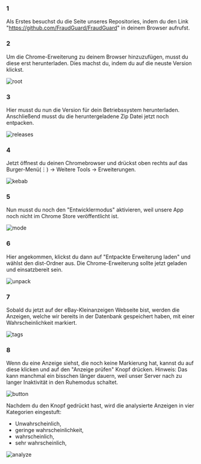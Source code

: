 ### **1**

Als Erstes besuchst du die Seite unseres Repositories, indem du den Link "https://github.com/FraudGuard/FraudGuard" in deinem Browser aufrufst.

### **2**

Um die Chrome-Erweiterung zu deinem Browser hinzuzufügen, musst du diese erst herunterladen. Dies machst du, indem du auf die neuste Version klickst.

![root](./src/assets/images/root.png)

### **3**

Hier musst du nun die Version für dein Betriebssystem herunterladen. Anschließend musst du die heruntergeladene Zip Datei jetzt noch entpacken.

![releases](./src/assets/images/releases.png)

### **4**

Jetzt öffnest du deinen Chromebrowser und drückst oben rechts auf das Burger-Menü(⋮) -> Weitere Tools -> Erweiterungen.

![kebab](./src/assets/images/kebab.png)

### **5**

Nun musst du noch den "Entwicklermodus" aktivieren, weil unsere App noch nicht im Chrome Store veröffentlicht ist.

![mode](./src/assets/images/mode.png)

### **6**

Hier angekommen, klickst du dann auf "Entpackte Erweiterung laden" und wählst den dist-Ordner aus. Die Chrome-Erweiterung sollte jetzt geladen und einsatzbereit sein.

![unpack](./src/assets/images/unpack.png)

### **7**

Sobald du jetzt auf der eBay-Kleinanzeigen Webseite bist, werden die Anzeigen, welche wir bereits in der Datenbank gespeichert haben, mit einer Wahrscheinlichkeit markiert.

![tags](./src/assets/images/tags.png)

### **8**

Wenn du eine Anzeige siehst, die noch keine Markierung hat, kannst du auf diese klicken und auf den "Anzeige prüfen" Knopf drücken. 
Hinweis: Das kann manchmal ein bisschen länger dauern, weil unser Server nach zu langer Inaktivität in den Ruhemodus schaltet.

![button](./src/assets/images/button.png)

Nachdem du den Knopf gedrückt hast, wird die analysierte Anzeigen in vier Kategorien eingestuft:

- Unwahrscheinlich,
- geringe wahrscheinlichkeit,
- wahrscheinlich,
- sehr wahrscheinlich,

![analyze](./src/assets/images/analyze.png)
